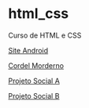 # html_css
Curso de HTML e CSS


<a href="https://andrerochadsr.github.io/projeto-android/" target="_blank">Site Android</a>

<a href="https://andrerochadsr.github.io/projeto-cordel/" target="_blank">Cordel Morderno</a>

<a href="https://andrerochadsr.github.io/projeto-social/" target="_blank">Projeto Social A</a>

<a href="https://andrerochadsr.github.io/projeto-social-b/" target="_blank">Projeto Social B</a>




